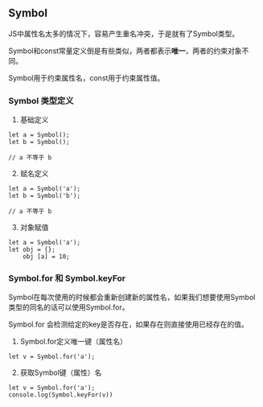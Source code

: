 ## Symbol

JS中属性名太多的情况下，容易产生重名冲突，于是就有了Symbol类型。

Symbol和const常量定义倒是有些类似，两者都表示**唯一**，两者的约束对象不同。

Symbol用于约束属性名，const用于约束属性值。


### Symbol 类型定义

1. 基础定义

```
let a = Symbol(); 
let b = Symbol();

// a 不等于 b 
```

2. 赋名定义

```
let a = Symbol('a'); 
let b = Symbol('b');

// a 不等于 b 
```

3. 对象赋值

```
let a = Symbol('a');
let obj = {};
    obj [a] = 10;
```

### Symbol.for 和 Symbol.keyFor

Symbol在每次使用的时候都会重新创建新的属性名，如果我们想要使用Symbol类型的同名的话可以使用Symbol.for。

Symbol.for 会检测给定的key是否存在，如果存在则直接使用已经存在的值。

1. Symbol.for定义唯一键（属性名）

```
let v = Symbol.for('a');
```

2. 获取Symbol键（属性）名

```
let v = Symbol.for('a');
console.log(Symbol.keyFor(v))
```